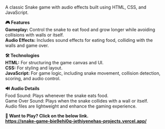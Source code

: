A classic Snake game with audio effects built using HTML, CSS, and JavaScript.

<b>🎮 Features </b> <br>
<b>Gameplay:</b> Control the snake to eat food and grow longer while avoiding collisions with walls or itself. <br>
<b>Audio Effects:</b> Includes sound effects for eating food, colliding with the walls and game over.<br>

<b>🛠️ Technologies</b><br>
<b>HTML:</b> For structuring the game canvas and UI.<br>
<b>CSS:</b> For styling and layout.<br>
<b>JavaScript:</b> For game logic, including snake movement, collision detection, scoring, and audio control.<br>

<b>🔊 Audio Details</b><br>
Food Sound: Plays whenever the snake eats food.<br>
Game Over Sound: Plays when the snake collides with a wall or itself.<br>
Audio files are lightweight and enhance the gaming experience.<br>

<b>🚀 Want to Play? Click on the below link.<br>
https://snake-game-bie9ehi0q-jethiyenehas-projects.vercel.app/
